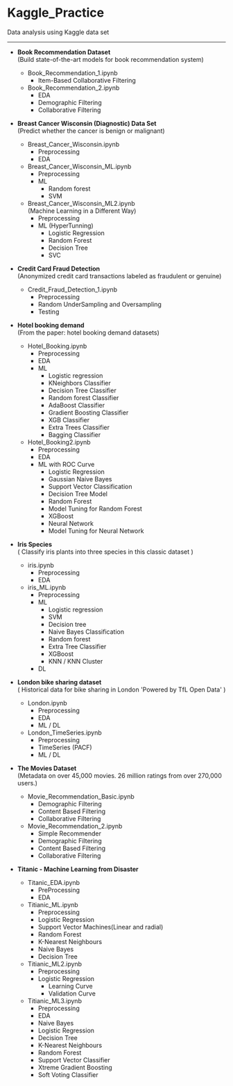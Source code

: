 # Kaggle_Practice

Data analysis using Kaggle data set

*****
* **Book Recommendation Dataset**  
(Build state-of-the-art models for book recommendation system)
    * Book_Recommendation_1.ipynb
        * Item-Based Collaborative Filtering
    * Book_Recommendation_2.ipynb
        * EDA
        * Demographic Filtering
        * Collaborative Filtering

* **Breast Cancer Wisconsin (Diagnostic) Data Set**  
(Predict whether the cancer is benign or malignant)
    * Breast_Cancer_Wisconsin.ipynb
        * Preprocessing
        * EDA
    * Breast_Cancer_Wisconsin_ML.ipynb
        * Preprocessing
        * ML
            * Random forest
            * SVM
    * Breast_Cancer_Wisconsin_ML2.ipynb  
    (Machine Learning in a Different Way)
        * Preprocessing
        * ML (HyperTunning)
            * Logistic Regression
            * Random Forest
            * Decision Tree
            * SVC
   
* **Credit Card Fraud Detection**  
(Anonymized credit card transactions labeled as fraudulent or genuine)
    * Credit_Fraud_Detection_1.ipynb
        * Preprocessing
        * Random UnderSampling and Oversampling
        * Testing

* **Hotel booking demand**   
(From the paper: hotel booking demand datasets)
    * Hotel_Booking.ipynb
        * Preprocessing
        * EDA 
        * ML
            * Logistic regression
            * KNeighbors Classifier
            * Decision Tree Classifier
            * Random forest Classifier
            * AdaBoost Classifier
            * Gradient Boosting Classifier
            * XGB Classifier
            * Extra Trees Classifier
            * Bagging Classifier
    * Hotel_Booking2.ipynb
        * Preprocessing
        * EDA
        * ML with ROC Curve
            * Logistic Regression
            * Gaussian Naive Bayes
            * Support Vector Classification
            * Decision Tree Model
            * Random Forest
            * Model Tuning for Random Forest
            * XGBoost
            * Neural Network
            * Model Tuning for Neural Network


* **Iris Species**  
( Classify iris plants into three species in this classic dataset )
    * iris.ipynb
        * Preprocessing
        * EDA
    * iris_ML.ipynb
        * Preprocessing
        * ML
            * Logistic regression
            * SVM
            * Decision tree
            * Naive Bayes Classification
            * Random forest
            * Extra Tree Classifier
            * XGBoost
            * KNN / KNN Cluster
        * DL
   
* **London bike sharing dataset**  
( Historical data for bike sharing in London 'Powered by TfL Open Data' )
    * London.ipynb
        * Preprocessing
        * EDA
        * ML / DL
    * London_TimeSeries.ipynb
        * Preprocessing
        * TimeSeries (PACF)
        * ML / DL

* **The Movies Dataset**  
(Metadata on over 45,000 movies. 26 million ratings from over 270,000 users.)
    * Movie_Recommendation_Basic.ipynb
        * Demographic Filtering
        * Content Based Filtering
        * Collaborative Filtering
    * Movie_Recommendation_2.ipynb
        * Simple Recommender
        * Demographic Filtering
        * Content Based Filtering
        * Collaborative Filtering

* **Titanic - Machine Learning from Disaster**  
    * Titanic_EDA.ipynb
        * PreProcessing
        * EDA
    * Titianic_ML.ipynb
        * Preprocessing
        * Logistic Regression
        * Support Vector Machines(Linear and radial)
        * Random Forest
        * K-Nearest Neighbours
        * Naive Bayes
        * Decision Tree
    * Titianic_ML2.ipynb
        * Preprocessing
        * Logistic Regression
            * Learning Curve
            * Validation Curve
    * Titianic_ML3.ipynb
        * Preprocessing
        * EDA
        * Naive Bayes
        * Logistic Regression
        * Decision Tree
        * K-Nearest Neighbours
        * Random Forest
        * Support Vector Classifier
        * Xtreme Gradient Boosting
        * Soft Voting Classifier